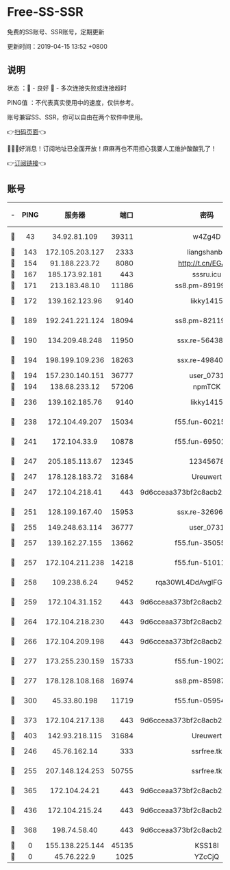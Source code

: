 # Free-SS-SSR

免费的SS账号、SSR账号，定期更新

更新时间：2019-04-15 13:52 +0800

## 说明

状态     ：🙂 - 良好 🙁 - 多次连接失败或连接超时

PING值   ：不代表真实使用中的速度，仅供参考。

账号兼容SS、SSR，你可以自由在两个软件中使用。

👉[扫码页面](https://liesauer.github.io/Free-SS-SSR/)👈

🎉🎉🎉好消息！订阅地址已全面开放！麻麻再也不用担心我要人工维护酸酸乳了！

👉[订阅链接](https://www.liesauer.net/yogurt/subscribe?ACCESS_TOKEN=DAYxR3mMaZAsaqUb)👈

## 账号

|-|PING|服务器|端口|密码|加密方式|区域|
|:----:|:----:|:-----:|-----:|:----:|:----:|:----:|
|🙂|43|34.92.81.109|39311|w4Zg4D|chacha20-ietf|US|
|🙂|143|172.105.203.127|2333|liangshanbo|chacha20|JP|
|🙂|154|91.188.223.72|8080|http://t.cn/EGJIyrl|rc4-md5|RU|
|🙂|167|185.173.92.181|443|sssru.icu|rc4-md5|RU|
|🙂|171|213.183.48.10|11186|ss8.pm-89199615|rc4-md5|RU|
|🙂|172|139.162.123.96|9140|likky1415|aes-256-cfb|JP|
|🙂|189|192.241.221.124|18094|ss8.pm-82119585|aes-256-cfb|US|
|🙂|190|134.209.48.248|11950|ssx.re-56438346|aes-256-cfb|US|
|🙂|194|198.199.109.236|18263|ssx.re-49840183|aes-256-cfb|US|
|🙂|194|157.230.140.151|36777|user_0731|chacha20|US|
|🙂|194|138.68.233.12|57206|npmTCK|rc4-md5|US|
|🙂|236|139.162.185.76|9140|likky1415|aes-256-cfb|DE|
|🙂|238|172.104.49.207|15034|f55.fun-60215083|aes-256-cfb|SG|
|🙂|241|172.104.33.9|10878|f55.fun-69501447|aes-256-cfb|SG|
|🙂|247|205.185.113.67|12345|12345678|aes-256-cfb|US|
|🙂|247|178.128.183.72|31684|Ureuwert|chacha20|US|
|🙂|247|172.104.218.41|443|9d6cceaa373bf2c8acb22e60b6a58be6|aes-256-cfb|US|
|🙂|251|128.199.167.40|15953|ssx.re-32696553|aes-256-cfb|SG|
|🙂|255|149.248.63.114|36777|user_0731|chacha20|CA|
|🙂|257|139.162.27.155|13662|f55.fun-35055769|aes-256-cfb|SG|
|🙂|257|172.104.211.238|14218|f55.fun-51011710|aes-256-cfb|US|
|🙂|258|109.238.6.24|9452|rqa30WL4DdAvgIFG6Fs3znzTa|aes-256-cfb|FR|
|🙂|259|172.104.31.152|443|9d6cceaa373bf2c8acb22e60b6a58be6|aes-256-cfb|US|
|🙂|264|172.104.218.230|443|9d6cceaa373bf2c8acb22e60b6a58be6|aes-256-cfb|US|
|🙂|266|172.104.209.198|443|9d6cceaa373bf2c8acb22e60b6a58be6|aes-256-cfb|US|
|🙂|277|173.255.230.159|15733|f55.fun-19022604|aes-256-cfb|US|
|🙂|277|178.128.108.168|16974|ss8.pm-85987760|aes-256-cfb|SG|
|🙂|300|45.33.80.198|11719|f55.fun-05954542|aes-256-cfb|US|
|🙂|373|172.104.217.138|443|9d6cceaa373bf2c8acb22e60b6a58be6|aes-256-cfb|US|
|🙂|403|142.93.218.115|31684|Ureuwert|chacha20|IN|
|🙂|246|45.76.162.14|333|ssrfree.tk|aes-256-cfb|SG|
|🙂|255|207.148.124.253|50755|ssrfree.tk|aes-256-cfb|SG|
|🙂|365|172.104.24.21|443|9d6cceaa373bf2c8acb22e60b6a58be6|aes-256-cfb|US|
|🙂|436|172.104.215.24|443|9d6cceaa373bf2c8acb22e60b6a58be6|aes-256-cfb|US|
|🙁|368|198.74.58.40|443|9d6cceaa373bf2c8acb22e60b6a58be6|aes-256-cfb|US|
|🙁|0|155.138.225.144|45135|KSS18l|rc4-md5|US|
|🙁|0|45.76.222.9|1025|YZcCjQ|rc4-md5|JP|
